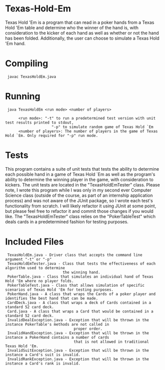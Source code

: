 # Texas-Hold-Em

Texas Hold 'Em is a program that can read in a poker hands from a Texas Hold 'Em table and
determine who the winner of the hand is, with consideration to the kicker of each hand as 
well as whether or not the hand has been folded. Additionally, the user can choose to simulate
a Texas Hold 'Em hand.

# Compiling

     javac TexasHoldEm.java
     
# Running

     java TexasHoldEm <run mode> <number of players>
     
          <run mode>: "-t" to run a predetermined test version with unit test results printed to stdout, 
                         "-p" to simulate random game of Texas Hold `Em
          <number of players>: The number of players in the game of Texas Hold `Em. Only required for "-p" run mode. 
          
# Tests

This program contains a suite of unit tests that tests the ability to determine each possible hand in a game of Texas Hold `Em as well as the program's ability to determine the winning player in the game, with consideration to kickers. The unit tests are located in the "TexasHoldEmTester" class. Please note, I wrote this program while I was only in my second ever Computer Science class (outside of the course, as part of an internship application process) and was not aware of the JUnit package, so I wrote each test's functionality from scratch. I will likely refactor it using JUnit at some point, but please feel free to refactor it and commit those changes if you would like. The "TexasHoldEmTester" class relies on the "PokerTableTest" which deals cards in a predetermined fashion for testing purposes.
          

# Included Files 

     TexasHoldEm.java - Driver class that accepts the command line argument "-t" or "-p"
     TexasHoldEmTester.java - Class that tests the effectiveness of each algorithm used to determine
                              the winning hand.
     PokerTable.java - Class that simulates an individual hand of Texas Hold 'Em where no player folds.
     PokerTableTest.java - Class that allows simulation of specific scenarios of Texas Hold 'Em for testing purposes.
     PokerHand.java - A class that wraps the Cards of a poker player and identifies the best hand that can be made.
     CardDeck.java - A class that wraps a deck of Cards contained in a standard 52 card deck.
     Card.java - A class that wraps a Card that would be contained in a standard 52 card deck.
     InvalidDealException.java - Exception that will be thrown in the instance PokerTable's methods are not called in 
                                   proper order.
     InvalidHandException.java - Exception that will be thrown in the instance a PokerHand contains a number of cards
                                   that is not allowed in traditional Texas Hold 'Em.
     InvalidSuitException.java - Exception that will be thrown in the instance a Card's suit is invalid.
     InvalidRankException.java - Exception that will be thrown in the instance a Card's rank is invalid.
